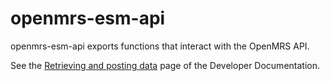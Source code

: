 # openmrs-esm-api

openmrs-esm-api exports functions that interact with the OpenMRS API.

See the [Retrieving and posting data](https://o3-docs.openmrs.org/docs/recipes/retrieve-and-post-data)
page of the Developer Documentation.
